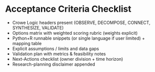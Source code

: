 # Acceptance Criteria Checklist

- Crowe Logic headers present (OBSERVE, DECOMPOSE, CONNECT, SYNTHESIZE, VALIDATE)
- Options matrix with weighted scoring rubric (weights explicit)
- Python+R runnable snippets (or single language if user limited) + mapping table
- Explicit assumptions / limits and data gaps
- Validation plan with metrics & feasibility notes
- Next-Actions checklist (owner division + time horizon)
- Research-planning disclaimer appended
